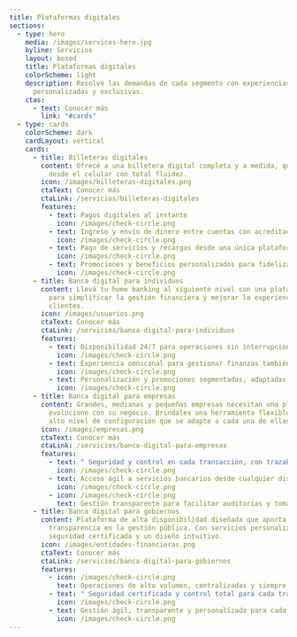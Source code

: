 ```yaml
---
title: Plataformas digitales
sections:
  - type: hero
    media: /images/services-hero.jpg
    byline: Servicios
    layout: boxed
    title: Plataformas digitales
    colorScheme: light
    description: Resolvé las demandas de cada segmento con experiencias digitales
      personalizadas y exclusivas.
    ctas:
      - text: Conocer más
        link: "#cards"
  - type: cards
    colorScheme: dark
    cardLayout: vertical
    cards:
      - title: Billeteras digitales
        content: Ofrecé a una billetera digital completa y a medida, que permite pagar
          desde el celular con total fluidez.
        icon: /images/billeteras-digitales.png
        ctaText: Conocer más
        ctaLink: /servicios/billeteras-digitales
        features:
          - text: Pagos digitales al instante
            icon: /images/check-circle.png
          - text: Ingreso y envío de dinero entre cuentas con acreditación inmediata.
            icon: /images/check-circle.png
          - text: Pago de servicios y recargas desde una única plataforma.
            icon: /images/check-circle.png
          - text: Promociones y beneficios personalizados para fidelizar clientes.
            icon: /images/check-circle.png
      - title: Banca digital para individuos
        content: Llevá tu home banking al siguiente nivel con una plataforma diseñada
          para simplificar la gestión financiera y mejorar la experiencia de tus
          clientes.
        icon: /images/usuarios.png
        ctaText: Conocer más
        ctaLink: /servicios/banca-digital-para-individuos
        features:
          - text: Disponibilidad 24/7 para operaciones sin interrupciones.
            icon: /images/check-circle.png
          - text: Experiencia omnicanal para gestionar finanzas también desde el celular.
            icon: /images/check-circle.png
          - text: Personalización y promociones segmentadas, adaptadas a cada cliente.
            icon: /images/check-circle.png
      - title: Banca digital para empresas
        content: Grandes, medianas y pequeñas empresas necesitan una plataforma que
          evolucione con su negocio. Brindales una herramienta flexible y con un
          alto nivel de configuración que se adapte a cada una de ellas.
        icon: /images/empresas.png
        ctaText: Conocer más
        ctaLink: /servicios/banca-digital-para-empresas
        features:
          - text: " Seguridad y control en cada transacción, con trazabilidad total."
            icon: /images/check-circle.png
          - text: Acceso ágil a servicios bancarios desde cualquier dispositivo.
            icon: /images/check-circle.png
          - icon: /images/check-circle.png
            text: Gestión transparente para facilitar auditorías y toma de decisiones.
      - title: Banca digital para gobiernos
        content: Plataforma de alta disponibilidad diseñada que aporta agilidad y
          transparencia en la gestión pública. Con servicios personalizados,
          seguridad certificada y un diseño intuitivo.
        icon: /images/entidades-financieras.png
        ctaText: Conocer más
        ctaLink: /servicios/banca-digital-para-gobiernos
        features:
          - icon: /images/check-circle.png
            text: Operaciones de alto volumen, centralizadas y siempre disponibles.
          - text: " Seguridad certificada y control total para cada transacción."
            icon: /images/check-circle.png
          - text: Gestión ágil, transparente y personalizada para cada nivel de gobierno.
            icon: /images/check-circle.png
---
```

